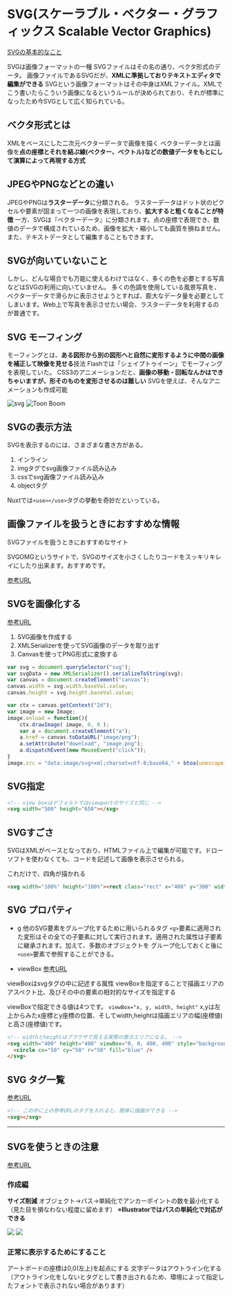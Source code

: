 # SVG(スケーラブル・ベクター・グラフィックス Scalable Vector Graphics)

[SVGの基本的なこと](https://www.webdesignleaves.com/pr/html/svg_basic.html)

SVGは画像フォーマットの一種
SVGファイルはその名の通り、ベクタ形式のデータ。
画像ファイルであるSVGだが、**XMLに準拠しておりテキストエディタで編集ができる**
SVGという画像フォーマットはその中身はXMLファイル。XMLでこう書いたらこういう画像になるというルールが決められており、それが標準になったため今SVGとして広く知られている。

## ベクタ形式とは

XMLをベースにした二次元ベクターデータで画像を描く
ベクターデータとは画像を**点の座標とそれを結ぶ線(ベクター、ベクトル)などの数値データをもとにして演算によって再現する方式**

## JPEGやPNGなどとの違い

JPEGやPNGは**ラスターデータ**に分類される。
ラスターデータはドット状のピクセルや要素が固まって一つの画像を表現しており、**拡大すると粗くなることが特徴**
一方、SVGは『ベクターデータ』に分類されます。点の座標で表現でき、数値のデータで構成されているため、画像を拡大・縮小しても画質を損ねません。また、テキストデータとして編集することもできます。

## SVGが向いていないこと

しかし、どんな場合でも万能に使えるわけではなく、多くの色を必要とする写真などはSVGの利用に向いていません。
多くの色調を使用している風景写真を、ベクターデータで滑らかに表示させようとすれば、膨大なデータ量を必要としてしまいます。Web上で写真を表示させたい場合、ラスターデータを利用するのが普通です。


## SVG モーフィング

モーフィングとは、**ある図形から別の図形へと自然に変形するように中間の画像を補正して映像を見せる**技法
Flashでは「シェイプトゥイーン」でモーフィングを表現していた。
CSS3のアニメーションだと、**画像の移動・回転なんかはできちゃいますが、形そのものを変形させるのは難しい**
SVGを使えば、そんなアニメーションも作成可能

![svg](../animation/images/svgモーフィング.png)
![Toon Boom](https://blog.toonboom.com/ja/-%E3%83%A2%E3%83%BC%E3%83%95%E3%82%A3%E3%83%B3%E3%82%B0-%E3%81%A8%E3%81%AF%E4%BD%95%E3%81%8B%E8%A4%87%E9%9B%91%E3%81%AA%E5%8B%95%E3%81%8D%E3%81%8C%E3%83%8C%E3%83%AB%E3%83%8C%E3%83%AB%E3%81%AB%E3%81%AA%E3%82%8B)

## SVGの表示方法

SVGを表示するのには、さまざまな書き方がある。

1. インライン
2. imgタグでsvg画像ファイル読み込み
3. cssでsvg画像ファイル読み込み
4. objectタグ

Nuxtでは`<use></use>`タグの挙動を奇妙だといっている。

## 画像ファイルを扱うときにおすすめな情報

SVGファイルを扱うときにおすすめなサイト

SVGOMGというサイトで、SVGのサイズを小さくしたりコードをスッキリキレイにしたり出来ます。おすすめです。

[参考URL](https://jakearchibald.github.io/svgomg/)


## SVGを画像化する

[参考URL](https://blog.asial.co.jp/1615)

1. SVG画像を作成する
2. XMLSerializerを使ってSVG画像のデータを取り出す
3. Canvasを使ってPNG形式に変換する

```js
var svg = document.querySelector("svg");
var svgData = new XMLSerializer().serializeToString(svg);
var canvas = document.createElement("canvas");
canvas.width = svg.width.baseVal.value;
canvas.height = svg.height.baseVal.value;

var ctx = canvas.getContext("2d");
var image = new Image;
image.onload = function(){
    ctx.drawImage( image, 0, 0 );
    var a = document.createElement("a");
    a.href = canvas.toDataURL("image/png");
    a.setAttribute("download", "image.png");
    a.dispatchEvent(new MouseEvent("click"));
}
image.src = "data:image/svg+xml;charset=utf-8;base64," + btoa(unescape(encodeURIComponent(svgData)));
```

## SVG指定

```html
<!-- view boxはデフォルトではviewportのサイズと同じ -->
<svg width="500" height="650"></svg>
```

## SVGすごさ

SVGはXMLがベースとなっており、HTMLファイル上で編集が可能です。ドローソフトを使わなくても、コードを記述して画像を表示させられる。

これだけで、四角が描かれる
```html
<svg width="100%" height="100%"><rect class="rect" x="400" y="300" width="100" height="100" fill="indigo" stroke="black" /></svg>
```

## SVG プロパティ

- g
他のSVG要素をグループ化するために用いられるタグ
`<g>`要素に適用された変形はその全ての子要素に対して実行されます。適用された属性は子要素に継承されます。加えて、多数のオブジェクトを グループ化しておくと後に`<use>`要素で参照することができる。

- viewBox
[参考URL](https://www.indetail.co.jp/blog/13002/)

viewBoxはsvgタグの中に記述する属性
viewBoxを指定することで描画エリアのアスペクト比、及びその中の要素の相対的なサイズを指定する

viewBoxで指定できる値は4つです。
`viewBox="x, y, width, height"`
x,yは左上からみたx座標とy座標の位置、そしてwidth,heightは描画エリアの幅(座標値)と高さ(座標値)です。

```html
<!-- widthとheightはブラウザで見える実際の表示エリアになる。 -->
<svg width="400" height="400" viewBox="0, 0, 400, 400" style="background: #eee">
  <circle cx="50" cy="50" r="50" fill="blue" />
</svg>
```

## SVG タグ一覧

[参考URL](https://ferret-plus.com/7522)

```html
<!-- この中に上の参考URLのタグを入れると、簡単に描画ができる -->
<svg></svg>
```

---

## SVGを使うときの注意

[参考URL](https://qiita.com/manabuyasuda/items/01a76204f97cd73ffc4e)

### 作成編

**サイズ削減**
オブジェクト→パス→単純化でアンカーポイントの数を最小化する（見た目を損なわない程度に留めます）
※**Illustratorではパスの単純化で対応ができる**

![](../animation/images/パス多い.png)
![](../animation/images/パス少ない.png)


### 正常に表示するためにすること

アートボードの座標は0,0(左上)を起点にする
文字データはアウトライン化する（アウトライン化をしないと<text>タグとして書き出されるため、環境によって指定したフォントで表示されない場合があります）
